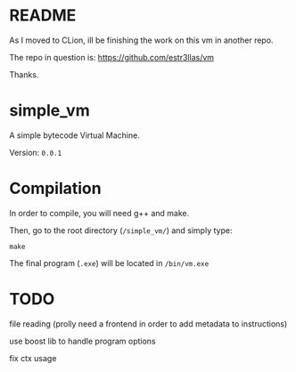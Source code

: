 # README

As I moved to CLion, ill be finishing the work on this vm in another repo.

The repo in question is: https://github.com/estr3llas/vm

Thanks.

# simple_vm

A simple bytecode Virtual Machine.

Version: `0.0.1`

# Compilation

In order to compile, you will need g++ and make. 

Then, go to the root directory (`/simple_vm/`) and simply type:

```
make
```

The final program (`.exe`) will be located in `/bin/vm.exe`

# TODO

file reading (prolly need a frontend in order to add metadata to instructions)

use boost lib to handle program options

fix ctx usage
